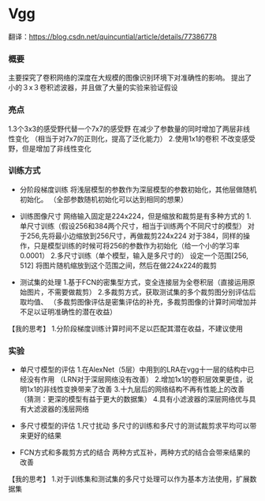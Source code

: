# Vgg
翻译：https://blog.csdn.net/quincuntial/article/details/77386778

### 概要

主要探究了卷积网络的深度在大规模的图像识别环境下对准确性的影响。
提出了小的３x３卷积滤波器，并且做了大量的实验来验证假设

### 亮点
1.3个3x3的感受野代替一个7x7的感受野
在减少了参数量的同时增加了两层非线性变化
（相当于对7x7的正则化，提高了泛化能力）
2.使用1x1的卷积
不改变感受野，但是增加了非线性变化

### 训练方式

+ 分阶段梯度训练
将浅层模型的参数作为深层模型的参数初始化，其他层做随机初始化。
（全部参数随机初始化可以达到相同的想果）

+ 训练图像尺寸
网络输入固定是224x224，但是缩放和裁剪是有多种方式的
1.单尺寸训练（假设256和384两个尺寸，相当于训练两个不同尺寸的模型）
对于256,先将最小边缩放到256尺寸，再做裁剪224x224
对于384，同样的操作，只是模型训练的时候可将256的参数作为初始化（给一个小的学习率0.0001）
2.多尺寸训练（单个模型，输入是多尺寸的）
设定一个范围[256, 512]
将图片随机缩放到这个范围之间，然后在做224x224的裁剪

+ 测试集的处理
1.基于FCN的密集型方式，变全连接层为全卷积层（直接运用原始图片，不需要做裁剪）
2.多裁剪方式，获取测试集的多个裁剪图分别评估后取均值、
（多裁剪图像评估是密集评估的补充，多裁剪图像的计算时间增加并不足以证明准确性的潜在收益）

【我的思考】
1.分阶段梯度训练计算时间不足以匹配其潜在收益，不建议使用

### 实验

+ 单尺寸模型的评估
1.在AlexNet（5层）中用到的LRA在vgg十一层的结构中已经没有作用
（LRN对于深层网络没有改善）
2.增加1x1的卷积层效果更佳，说明1x1的非线性变换带来了改善
3.十九层后的网络结构不再有性能上的改善
（猜测：更深的模型有益于更大的数据集）
4.具有小滤波器的深层网络优与具有大滤波器的浅层网络

+ 多尺寸模型的评估
1.尺寸扰动
多尺寸的训练和多尺寸的测试裁剪求平均可以带来更好的结果

+ FCN方式和多裁剪方式的结合
两种方式互补，两种方式的结合会带来结果的改善

【我的思考】
1.对于训练集和测试集的多尺寸处理可以作为基本方法使用，扩展数据集



